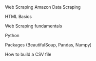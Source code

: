 Web Scraping Amazon Data Scraping 

HTML Basics

Web Scraping fundamentals 

Python 

Packages (BeautifulSoup, Pandas, Numpy) 

How to build a CSV file
